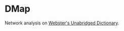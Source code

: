 # DMap

Network analysis on [Webster's Unabridged Dictionary](http://www.gutenberg.org/ebooks/29765).
